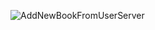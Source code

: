![AddNewBookFromUserServer](https://github.com/ThaiAn31/KTPM_Week02/assets/99635907/c6123781-69b1-4c04-ada8-407630cdf78a)
